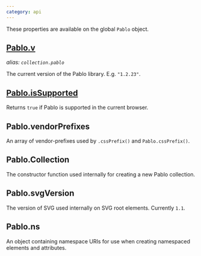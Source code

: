```yaml
---
category: api
---
```


These properties are available on the global `Pablo` object.


## [Pablo.v](/api/Pablo.v/)
_alias: `collection.pablo`_

The current version of the Pablo library. E.g. `"1.2.23"`.


## [Pablo.isSupported](/api/Pablo.isSupported/)

Returns `true` if Pablo is supported in the current browser.


<!-- TODO: add sub-pages -->


## Pablo.vendorPrefixes

An array of vendor-prefixes used by `.cssPrefix()` and `Pablo.cssPrefix()`.


## Pablo.Collection

The constructor function used internally for creating a new Pablo collection.


## Pablo.svgVersion

The version of SVG used internally on SVG root elements. Currently `1.1`.


## Pablo.ns

An object containing namespace URIs for use when creating namespaced elements and attributes.

